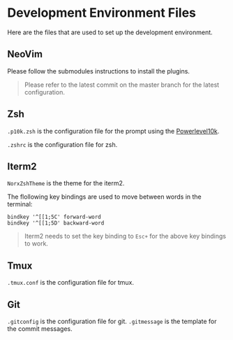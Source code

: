 # Development Environment Files

Here are the files that are used to set up the development environment.

## NeoVim

Please follow the submodules instructions to install the plugins.

> Please refer to the latest commit on the master branch for the latest configuration.

## Zsh

`.p10k.zsh` is the configuration file for the prompt using the [Powerlevel10k](https://github.com/romkatv/powerlevel10k).

`.zshrc` is the configuration file for zsh.

## Iterm2

`NorxZshTheme` is the theme for the iterm2.

The flollowing key bindings are used to move between words in the terminal:

```
bindkey '^[[1;5C' forward-word
bindkey '^[[1;5D' backward-word
```

> Iterm2 needs to set the key binding to `Esc+` for the above key bindings to work.

## Tmux

`.tmux.conf` is the configuration file for tmux.

## Git

`.gitconfig` is the configuration file for git.
`.gitmessage` is the template for the commit messages.
